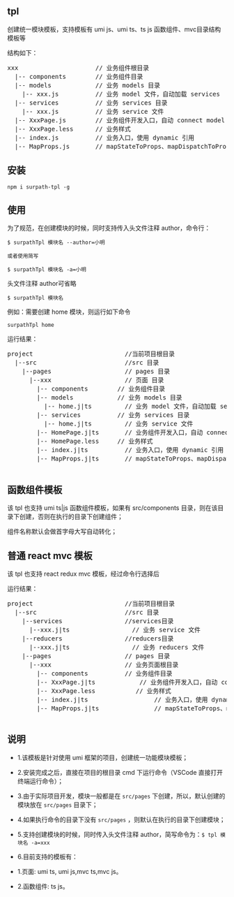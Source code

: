 ## tpl
创建统一模块模板，支持模板有 umi js、umi ts、ts js 函数组件、mvc目录结构模板等

 结构如下：
 <pre>
xxx                     // 业务组件根目录
  |-- components        // 业务组件目录
  |-- models            // 业务 models 目录
    |-- xxx.js          // 业务 model 文件，自动加载 services
  |-- services          // 业务 services 目录
    |-- xxx.js          // 业务 service 文件
  |-- XxxPage.js        // 业务组件开发入口，自动 connect model
  |-- XxxPage.less      // 业务样式
  |-- index.js          // 业务入口，使用 dynamic 引用
  |-- MapProps.js       // mapStateToProps、mapDispatchToProps，自动引用 model
</pre>

## 安装
```
npm i surpath-tpl -g
```

## 使用

为了规范，在创建模块的时候，同时支持传入头文件注释 author，命令行：
```
$ surpathTpl 模块名 --author=小明

或者使用简写

$ surpathTpl 模块名 -a=小明
```


头文件注释 author可省略

```
$ surpathTpl 模块名
```

例如：需要创建 home 模块，则运行如下命令
```
surpathTpl home

```

运行结果：

<pre>
project                         //当前项目根目录
  |--src                        //src 目录
    |--pages                    // pages 目录 
      |--xxx                    // 页面 目录                   
        |-- components        // 业务组件目录
        |-- models            // 业务 models 目录
          |-- home.j|ts         // 业务 model 文件，自动加载 services
        |-- services          // 业务 services 目录
          |-- home.j|ts         // 业务 service 文件
        |-- HomePage.j|ts       // 业务组件开发入口，自动 connect model
        |-- HomePage.less     // 业务样式
        |-- index.j|ts          // 业务入口，使用 dynamic 引用
        |-- MapProps.j|ts       // mapStateToProps、mapDispatchToProps，自动引用 model                 
 
</pre>



##  函数组件模板
该 tpl 也支持 umi ts|js 函数组件模板，如果有 src/components 目录，则在该目录下创建，否则在执行的目录下创建组件；

组件名称默认会做首字母大写自动转化；



## 普通 react mvc 模板
该 tpl 也支持 react redux mvc 模板，经过命令行选择后

运行结果：
<pre>
project                         //当前项目根目录
  |--src                        //src 目录
    |--services                 //services目录
      |--xxx.j|ts                 // 业务 service 文件
    |--reducers                 //reducers目录
      |--xxx.j|ts                 // 业务 reducers 文件
    |--pages                    // pages 目录                   
      |--xxx                    // 业务页面根目录
        |-- components          // 业务组件目录         
        |-- XxxPage.j|ts            // 业务组件开发入口，自动 connect model
        |-- XxxPage.less           // 业务样式
        |-- index.j|ts                  // 业务入口，使用 dynamic 引用
        |-- MapProps.j|ts               // mapStateToProps、mapDispatchToProps，自动引用 model                 
 
</pre>


## 说明

- 1.该模板是针对使用 umi 框架的项目，创建统一功能模块模板；

- 2.安装完成之后，直接在项目的根目录 cmd 下运行命令（VSCode 直接打开终端运行命令）；

- 3.由于实际项目开发，模块一般都是在 `src/pages` 下创建，所以，默认创建的模块放在 `src/pages` 目录下；

- 4.如果执行命令的目录下没有 `src/pages` ，则默认在执行的目录下创建模块；

- 5.支持创建模块的时候，同时传入头文件注释 author，简写命令为：`$ tpl 模块名 -a=xxx`

- 6.目前支持的模板有：
- 1.页面: umi ts, umi js,mvc ts,mvc js。
- 2.函数组件: ts js。

